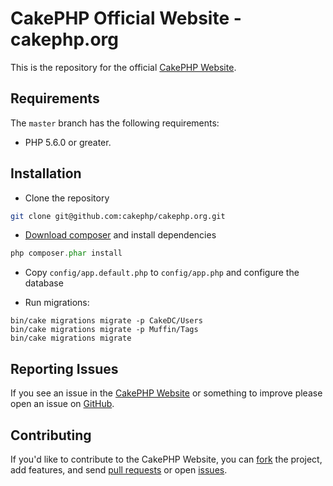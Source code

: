 # CakePHP Official Website - cakephp.org

This is the repository for the official [CakePHP Website](https://cakephp.org).

## Requirements

The `master` branch has the following requirements:

* PHP 5.6.0 or greater.

## Installation

* Clone the repository
```sh
git clone git@github.com:cakephp/cakephp.org.git
```

* [Download composer](https://getcomposer.org/download/) and install dependencies
```php
php composer.phar install
```

* Copy `config/app.default.php` to `config/app.php` and configure the database

* Run migrations:
```ssh
bin/cake migrations migrate -p CakeDC/Users
bin/cake migrations migrate -p Muffin/Tags
bin/cake migrations migrate
```

## Reporting Issues

If you see an issue in the [CakePHP Website](https://cakephp.org) or something to improve please open an issue on [GitHub](https://github.com/cakephp/cakephp.org/issues).

## Contributing

If you'd like to contribute to the CakePHP Website, you can [fork](https://docs.github.com/en/get-started/quickstart/fork-a-repo) the project, add features, and send [pull requests](https://help.github.com/articles/using-pull-requests) or open [issues](https://github.com/cakephp/cakephp.org/issues).

